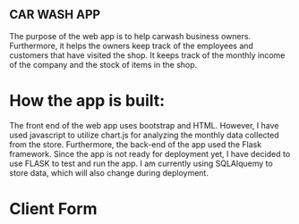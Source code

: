 ## CAR WASH APP

The purpose of the web app is to help carwash business owners. Furthermore, it helps the owners keep track of the employees and customers that have visited the 
shop. It keeps track of the monthly income of the company and the stock of items in the shop. 


# How the app is built:

The front end of the web app uses bootstrap and HTML. However, I have used javascript to utilize chart.js for analyzing the monthly data collected from the store. Furthermore, the back-end of the app used the Flask framework. Since the app is not ready for deployment yet, I have decided to use FLASK to test and run the app. I am currently using SQLAlquemy to store data, which will also change during deployment.

 
# Client Form


